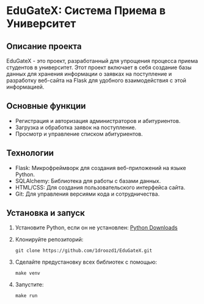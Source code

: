 # EduGateX: Система Приема в Университет

## Описание проекта

EduGateX - это проект, разработанный для упрощения процесса приема студентов в университет. Этот проект включает в себя создание базы данных для хранения информации о заявках на поступление и разработку веб-сайта на Flask для удобного взаимодействия с этой информацией.

## Основные функции

- Регистрация и авторизация администраторов и абитуриентов.
- Загрузка и обработка заявок на поступление.
- Просмотр и управление списком абитуриентов.

## Технологии

- Flask: Микрофреймворк для создания веб-приложений на языке Python.
- SQLAlchemy: Библиотека для работы с базами данных.
- HTML/CSS: Для создания пользовательского интерфейса сайта.
- Git: Для управления версиями кода и сотрудничества.

## Установка и запуск

1. Установите Python, если он не установлен: [Python Downloads](https://www.python.org/downloads/)

2. Клонируйте репозиторий:

   ```shell
   git clone https://github.com/1droozd1/EduGateX.git
3. Сделайте предустановку всех библиотек с помощью:
   ```shell
   make venv
3. Запустите:
   ```shell
   make run

